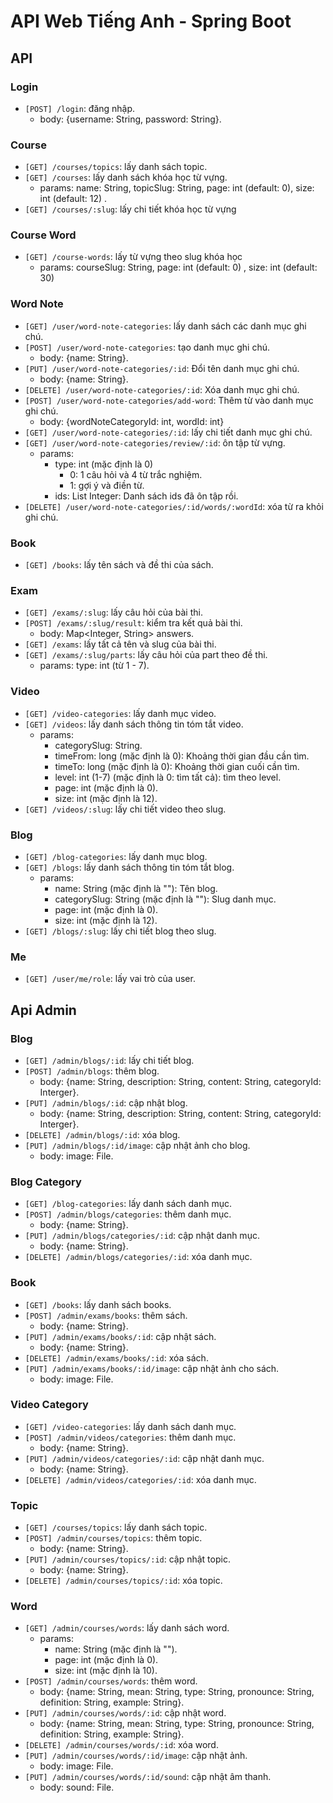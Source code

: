 # API Web Tiếng Anh - Spring Boot

## API

### Login
- `[POST] /login`: đăng nhập.
  - body: {username: String, password: String}.

### Course
- `[GET] /courses/topics`: lấy danh sách topic.
- `[GET] /courses`: lấy danh sách khóa học từ vựng.
  - params: name: String, topicSlug: String, page: int (default: 0), size: int (default: 12) .
- `[GET] /courses/:slug`: lấy chi tiết khóa học từ vựng

### Course Word
- `[GET] /course-words`: lấy từ vựng theo slug khóa học
  - params: courseSlug: String, page: int (default: 0) , size: int (default: 30)

### Word Note
- `[GET] /user/word-note-categories`: lấy danh sách các danh mục ghi chú.
- `[POST] /user/word-note-categories`: tạo danh mục ghi chú.
  - body: {name: String}.
- `[PUT] /user/word-note-categories/:id`: Đổi tên danh mục ghi chú.
  - body: {name: String}.
- `[DELETE] /user/word-note-categories/:id`: Xóa danh mục ghi chú.
- `[POST] /user/word-note-categories/add-word`: Thêm từ vào danh mục ghi chú.
  - body: {wordNoteCategoryId: int, wordId: int}
- `[GET] /user/word-note-categories/:id`: lấy chi tiết danh mục ghi chú.
- `[GET] /user/word-note-categories/review/:id`: ôn tập từ vựng.
  - params:
  	- type: int (mặc định là 0)
  		- 0: 1 câu hỏi và 4 từ trắc nghiệm.
  		- 1: gợi ý và điền từ.
  	- ids: List Integer: Danh sách ids đã ôn tập rồi.
- `[DELETE] /user/word-note-categories/:id/words/:wordId`: xóa từ ra khỏi ghi chú.

### Book
- `[GET] /books`: lấy tên sách và đề thi của sách.

### Exam
- `[GET] /exams/:slug`: lấy câu hỏi của bài thi.
- `[POST] /exams/:slug/result`: kiểm tra kết quả bài thi.
  - body:  Map<Integer, String> answers.
- `[GET] /exams`: lấy tất cả tên và slug của bài thi.
- `[GET] /exams/:slug/parts`: lấy câu hỏi của part theo đề thi.
  - params: type: int (từ 1 - 7).

### Video
- `[GET] /video-categories`: lấy danh mục video.
- `[GET] /videos`: lấy danh sách thông tin tóm tắt video.
  - params: 
  	- categorySlug: String.
  	- timeFrom: long (mặc định là 0): Khoảng thời gian đầu cần tìm.
  	- timeTo: long (mặc định là 0): Khoảng thời gian cuối cần tìm.
  	- level: int (1-7) (mặc định là 0: tìm tất cả): tìm theo level.
  	- page: int (mặc định là 0).
  	- size: int (mặc định là 12).
- `[GET] /videos/:slug`: lấy chi tiết video theo slug.

### Blog
- `[GET] /blog-categories`: lấy danh mục blog.
- `[GET] /blogs`: lấy danh sách thông tin tóm tắt blog.
  - params: 
  	- name: String (mặc định là ""): Tên blog.
  	- categorySlug: String (mặc định là ""): Slug danh mục.
  	- page: int (mặc định là 0).
  	- size: int (mặc định là 12).
- `[GET] /blogs/:slug`: lấy chi tiết blog theo slug.

### Me
- `[GET] /user/me/role`: lấy vai trò của user.

## Api Admin

### Blog
- `[GET] /admin/blogs/:id`: lấy chi tiết blog.
- `[POST] /admin/blogs`: thêm blog.
  - body: {name: String, description: String, content: String, categoryId: Interger}.
- `[PUT] /admin/blogs/:id`: cập nhật blog.
  - body: {name: String, description: String, content: String, categoryId: Interger}.	
- `[DELETE] /admin/blogs/:id`: xóa blog.
- `[PUT] /admin/blogs/:id/image`: cập nhật ảnh cho blog.
  - body: image: File.

### Blog Category
- `[GET] /blog-categories`: lấy danh sách danh mục.
- `[POST] /admin/blogs/categories`: thêm danh mục.
  - body: {name: String}.
- `[PUT] /admin/blogs/categories/:id`: cập nhật danh mục.
  - body: {name: String}.
- `[DELETE] /admin/blogs/categories/:id`: xóa danh mục.

### Book
- `[GET] /books`: lấy danh sách books.
- `[POST] /admin/exams/books`: thêm sách.
  - body: {name: String}.
- `[PUT] /admin/exams/books/:id`: cập nhật sách.
  - body: {name: String}.
- `[DELETE] /admin/exams/books/:id`: xóa sách.
- `[PUT] /admin/exams/books/:id/image`: cập nhật ảnh cho sách.
  - body: image: File.

### Video Category
- `[GET] /video-categories`: lấy danh sách danh mục.
- `[POST] /admin/videos/categories`: thêm danh mục.
  - body: {name: String}.
- `[PUT] /admin/videos/categories/:id`: cập nhật danh mục.
  - body: {name: String}.
- `[DELETE] /admin/videos/categories/:id`: xóa danh mục.

### Topic
- `[GET] /courses/topics`: lấy danh sách topic.
- `[POST] /admin/courses/topics`: thêm topic.
  - body: {name: String}.
- `[PUT] /admin/courses/topics/:id`: cập nhật topic.
  - body: {name: String}.
- `[DELETE] /admin/courses/topics/:id`: xóa topic.

### Word
- `[GET] /admin/courses/words`: lấy danh sách word.
  - params:
  	- name: String (mặc định là "").
  	- page: int (mặc định là 0).
  	- size: int (mặc định là 10).
- `[POST] /admin/courses/words`: thêm word.
  - body: {name: String, mean: String, type: String, pronounce: String, definition: String, example: String}.
- `[PUT] /admin/courses/words/:id`: cập nhật word.
  - body: {name: String, mean: String, type: String, pronounce: String, definition: String, example: String}.
- `[DELETE] /admin/courses/words/:id`: xóa word.
- `[PUT] /admin/courses/words/:id/image`: cập nhật ảnh.
  - body: image: File.
- `[PUT] /admin/courses/words/:id/sound`: cập nhật âm thanh.
  - body: sound: File.


